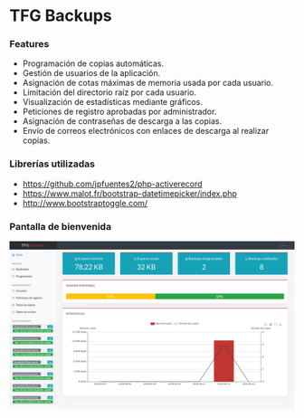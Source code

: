 # TFG Backups
### Features

- Programación de copias automáticas.
- Gestión de usuarios de la aplicación.
- Asignación de cotas máximas de memoria usada por cada usuario.
- Limitación del directorio raíz por cada usuario.
- Visualización de estadísticas mediante gráficos.
- Peticiones de registro aprobadas por administrador.
- Asignación de contraseñas de descarga a las copias.
- Envío de correos electrónicos con enlaces de descarga al realizar copias.

### Librerías utilizadas
- https://github.com/jpfuentes2/php-activerecord
- https://www.malot.fr/bootstrap-datetimepicker/index.php
- http://www.bootstraptoggle.com/

### Pantalla de bienvenida
![TFG Admin](/_images/welcome_page.png)
